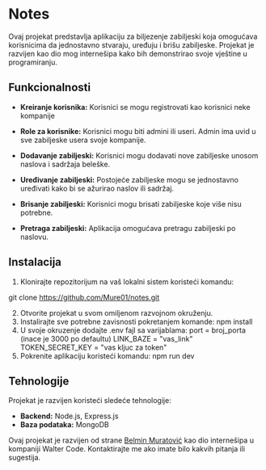 # Notes

Ovaj projekat predstavlja aplikaciju za biljezenje zabiljeski koja omogućava korisnicima da jednostavno stvaraju, uređuju i brišu zabiljeske. 
Projekat je razvijen kao dio mog internešipa kako bih demonstrirao svoje vještine u programiranju.

## Funkcionalnosti

- **Kreiranje korisnika:** Korisnici se mogu registrovati kao korisnici neke kompanije
- **Role za korisnike:** Korisnici mogu biti admini ili useri. Admin ima uvid u sve zabiljeske usera svoje kompanije.
  
- **Dodavanje zabiljeski:** Korisnici mogu dodavati nove zabiljeske unosom naslova i sadržaja beleške.
- **Uređivanje zabiljeski:** Postojeće zabiljeske mogu se jednostavno uređivati kako bi se ažurirao naslov ili sadržaj.
- **Brisanje zabiljeski:** Korisnici mogu brisati zabiljeske koje više nisu potrebne.
- **Pretraga zabiljeski:** Aplikacija omogućava pretragu zabiljeski po naslovu.

## Instalacija

1. Klonirajte repozitorijum na vaš lokalni sistem koristeći komandu:

git clone https://github.com/Mure01/notes.git

2. Otvorite projekat u svom omiljenom razvojnom okruženju.
3. Instalirajte sve potrebne zavisnosti pokretanjem komande: npm install
4. U svoje okruzenje dodajte .env fajl sa varijablama:
        port = broj_porta (inace je 3000 po defaultu)
        LINK_BAZE = "vas_link"
        TOKEN_SECRET_KEY = "vas kljuc za token"
5. Pokrenite aplikaciju koristeći komandu: npm run dev

   
## Tehnologije

Projekat je razvijen koristeći sledeće tehnologije:

- **Backend:** Node.js, Express.js
- **Baza podataka:** MongoDB


Ovaj projekat je razvijen od strane [Belmin Muratović](https://github.com/Mure01) kao dio internešipa u kompaniji Walter Code. Kontaktirajte me ako imate bilo kakvih pitanja ili sugestija.

